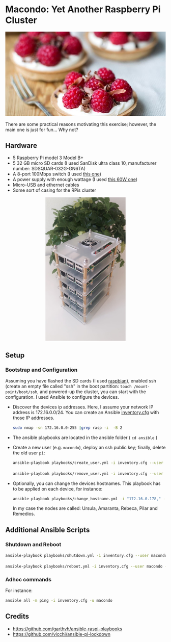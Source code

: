 # Macondo: Yet Another Raspberry Pi Cluster

<p align="center">
<img src="images/raspberries.jpg" width="800"> 
</p>

There are some practical reasons motivating this exercise;
however, the main one is just for fun... Why not? 


## Hardware

* 5 Raspberry Pi model 3 Model B+
* 5 32 GB micro SD cards (I used SanDisk ultra class 10, manufacturer number: SDSQUAR-032G-GN6TA)
* A 8-port 100Mbps switch (I used [this one](https://www.conrad.com/p/renkforce-network-switch-8-ports-100-mbps-1483812))
* A power supply with enough wattage (I used [this 60W one](https://www.anker.com/products/A2133111))
* Micro-USB and ethernet cables
* Some sort of casing for the RPis cluster

<p align="center">
<img src="./images/cluster.jpg"  height="450">
</p>

## Setup

### Bootstrap and Configuration

Assuming you have flashed the SD cards (I used [raspbian](https://www.raspberrypi.org/documentation/installation/installing-images/linux.md)),
enabled ssh (create an empty file called "ssh" in the boot partition: `touch /mount-point/boot/ssh`, and
powered-up the cluster, you can start with
the configuration. I used Ansible to configure the devices.

* Discover the devices ip addresses. Here, I assume your network IP address is 172.16.0.0/24.  You can create an Ansible [inventory.cfg](ansible/inventory.cfg) with those IP addresses.

    ```bash
    sudo nmap -sn 172.16.0.0-255 |grep rasp -i  -B 2
    ```
* The ansible playbooks are located in the ansible folder ( `cd ansible` )
* Create a new user (e.g. `macondo`), deploy an ssh public key; finally, delete the old user `pi`:
   
    ```bash
    ansible-playbook playbooks/create_user.yml -i inventory.cfg --user pi --ask-pass  -e user_name=macondo  -e ssh_key=FULL_PATH_TO_ID_RSA_PUB 
    
    ansible-playbook playbooks/remove_user.yml -i inventory.cfg --user macondo --ask-become-pass -e user_name=pi
    ```
* Optionally, you can change the devices hostnames. This playbook has to be applied on each device, for instance:
    
    ```bash
    ansible-playbook playbooks/change_hostname.yml -i "172.16.0.178," --user macondo --ask-become-pass -e hostname=remedios 
    ```

  In my case the nodes are called: Ursula, Amaranta, Rebeca, Pilar and Remedios.

## Additional Ansible Scripts

### Shutdown and Reboot
```bash
ansible-playbook playbooks/shutdown.yml -i inventory.cfg --user macondo --ask-become-pass

ansible-playbook playbooks/reboot.yml -i inventory.cfg --user macondo --ask-become-pass
```

### Adhoc commands

For instance:
```bash
ansible all -m ping -i inventory.cfg -u macondo
```

## Credits
- https://github.com/garthvh/ansible-raspi-playbooks
- https://github.com/vicchi/ansible-pi-lockdown
